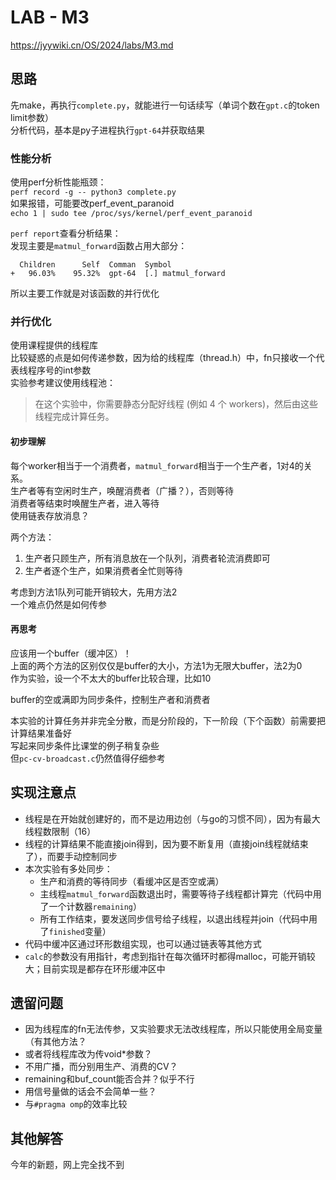 # LAB - M3
https://jyywiki.cn/OS/2024/labs/M3.md  

## 思路
先make，再执行`complete.py`，就能进行一句话续写（单词个数在`gpt.c`的token limit参数）  
分析代码，基本是py子进程执行`gpt-64`并获取结果  

### 性能分析
使用perf分析性能瓶颈：  
`perf record -g -- python3 complete.py`   
如果报错，可能要改perf_event_paranoid  
`echo 1 | sudo tee /proc/sys/kernel/perf_event_paranoid`  

`perf report`查看分析结果：  
发现主要是`matmul_forward`函数占用大部分：  
```
  Children      Self  Comman  Symbol
+   96.03%    95.32%  gpt-64  [.] matmul_forward
```
所以主要工作就是对该函数的并行优化

### 并行优化

使用课程提供的线程库  
比较疑惑的点是如何传递参数，因为给的线程库（thread.h）中，fn只接收一个代表线程序号的int参数  
实验参考建议使用线程池：
> 在这个实验中，你需要静态分配好线程 (例如 4 个 workers)，然后由这些线程完成计算任务。

#### 初步理解
每个worker相当于一个消费者，`matmul_forward`相当于一个生产者，1对4的关系。  
生产者等有空闲时生产，唤醒消费者（广播？），否则等待  
消费者等结束时唤醒生产者，进入等待  
使用链表存放消息？  

两个方法：
1. 生产者只顾生产，所有消息放在一个队列，消费者轮流消费即可
2. 生产者逐个生产，如果消费者全忙则等待

考虑到方法1队列可能开销较大，先用方法2  
一个难点仍然是如何传参

#### 再思考
应该用一个buffer（缓冲区）！  
上面的两个方法的区别仅仅是buffer的大小，方法1为无限大buffer，法2为0  
作为实验，设一个不太大的buffer比较合理，比如10  
  
buffer的空或满即为同步条件，控制生产者和消费者  
  
本实验的计算任务并非完全分散，而是分阶段的，下一阶段（下个函数）前需要把计算结果准备好  
写起来同步条件比课堂的例子稍复杂些  
但`pc-cv-broadcast.c`仍然值得仔细参考  

## 实现注意点
- 线程是在开始就创建好的，而不是边用边创（与go的习惯不同），因为有最大线程数限制（16）
- 线程的计算结果不能直接join得到，因为要不断复用（直接join线程就结束了），而要手动控制同步
- 本次实验有多处同步：
  - 生产和消费的等待同步（看缓冲区是否空或满）
  - 主线程`matmul_forward`函数退出时，需要等待子线程都计算完（代码中用了一个计数器`remaining`）
  - 所有工作结束，要发送同步信号给子线程，以退出线程并join（代码中用了`finished`变量）
- 代码中缓冲区通过环形数组实现，也可以通过链表等其他方式
- `calc`的参数没有用指针，考虑到指针在每次循环时都得malloc，可能开销较大；目前实现是都存在环形缓冲区中

## 遗留问题
- 因为线程库的fn无法传参，又实验要求无法改线程库，所以只能使用全局变量（有其他方法？
- 或者将线程库改为传void*参数？
- 不用广播，而分别用生产、消费的CV？
- remaining和buf_count能否合并？似乎不行
- 用信号量做的话会不会简单一些？
- 与`#pragma omp`的效率比较

## 其他解答
今年的新题，网上完全找不到
